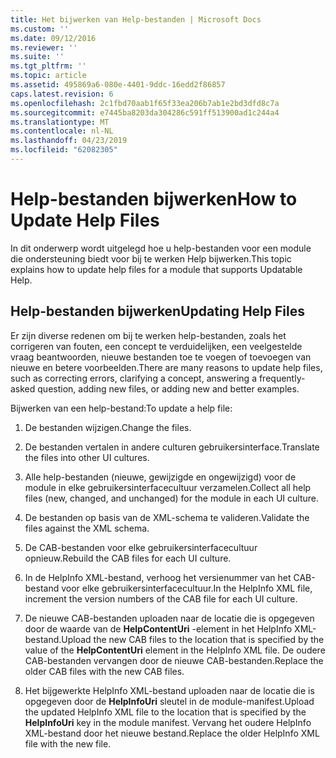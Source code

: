 ```yaml
---
title: Het bijwerken van Help-bestanden | Microsoft Docs
ms.custom: ''
ms.date: 09/12/2016
ms.reviewer: ''
ms.suite: ''
ms.tgt_pltfrm: ''
ms.topic: article
ms.assetid: 495869a6-080e-4401-9ddc-16edd2f86857
caps.latest.revision: 6
ms.openlocfilehash: 2c1fbd70aab1f65f33ea206b7ab1e2bd3dfd8c7a
ms.sourcegitcommit: e7445ba8203da304286c591ff513900ad1c244a4
ms.translationtype: MT
ms.contentlocale: nl-NL
ms.lasthandoff: 04/23/2019
ms.locfileid: "62082305"
---
```

# <a name="how-to-update-help-files"></a><span data-ttu-id="53857-102">Help-bestanden bijwerken</span><span class="sxs-lookup"><span data-stu-id="53857-102">How to Update Help Files</span></span>

<span data-ttu-id="53857-103">In dit onderwerp wordt uitgelegd hoe u help-bestanden voor een module die ondersteuning biedt voor bij te werken Help bijwerken.</span><span class="sxs-lookup"><span data-stu-id="53857-103">This topic explains how to update help files for a module that supports Updatable Help.</span></span>

## <a name="updating-help-files"></a><span data-ttu-id="53857-104">Help-bestanden bijwerken</span><span class="sxs-lookup"><span data-stu-id="53857-104">Updating Help Files</span></span>

<span data-ttu-id="53857-105">Er zijn diverse redenen om bij te werken help-bestanden, zoals het corrigeren van fouten, een concept te verduidelijken, een veelgestelde vraag beantwoorden, nieuwe bestanden toe te voegen of toevoegen van nieuwe en betere voorbeelden.</span><span class="sxs-lookup"><span data-stu-id="53857-105">There are many reasons to update help files, such as correcting errors, clarifying a concept, answering a frequently-asked question, adding new files, or adding new and better examples.</span></span>

<span data-ttu-id="53857-106">Bijwerken van een help-bestand:</span><span class="sxs-lookup"><span data-stu-id="53857-106">To update a help file:</span></span>

1. <span data-ttu-id="53857-107">De bestanden wijzigen.</span><span class="sxs-lookup"><span data-stu-id="53857-107">Change the files.</span></span>

2. <span data-ttu-id="53857-108">De bestanden vertalen in andere culturen gebruikersinterface.</span><span class="sxs-lookup"><span data-stu-id="53857-108">Translate the files into other UI cultures.</span></span>

3. <span data-ttu-id="53857-109">Alle help-bestanden (nieuwe, gewijzigde en ongewijzigd) voor de module in elke gebruikersinterfacecultuur verzamelen.</span><span class="sxs-lookup"><span data-stu-id="53857-109">Collect all help files (new, changed, and unchanged) for the module in each UI culture.</span></span>

4. <span data-ttu-id="53857-110">De bestanden op basis van de XML-schema te valideren.</span><span class="sxs-lookup"><span data-stu-id="53857-110">Validate the files against the XML schema.</span></span>

5. <span data-ttu-id="53857-111">De CAB-bestanden voor elke gebruikersinterfacecultuur opnieuw.</span><span class="sxs-lookup"><span data-stu-id="53857-111">Rebuild the CAB files for each UI culture.</span></span>

6. <span data-ttu-id="53857-112">In de HelpInfo XML-bestand, verhoog het versienummer van het CAB-bestand voor elke gebruikersinterfacecultuur.</span><span class="sxs-lookup"><span data-stu-id="53857-112">In the HelpInfo XML file, increment the version numbers of the CAB file for each UI culture.</span></span>

7. <span data-ttu-id="53857-113">De nieuwe CAB-bestanden uploaden naar de locatie die is opgegeven door de waarde van de **HelpContentUri** -element in het HelpInfo XML-bestand.</span><span class="sxs-lookup"><span data-stu-id="53857-113">Upload the new CAB files to the location that is specified by the value of the **HelpContentUri** element in the HelpInfo XML file.</span></span> <span data-ttu-id="53857-114">De oudere CAB-bestanden vervangen door de nieuwe CAB-bestanden.</span><span class="sxs-lookup"><span data-stu-id="53857-114">Replace the older CAB files with the new CAB files.</span></span>

8. <span data-ttu-id="53857-115">Het bijgewerkte HelpInfo XML-bestand uploaden naar de locatie die is opgegeven door de **HelpInfoUri** sleutel in de module-manifest.</span><span class="sxs-lookup"><span data-stu-id="53857-115">Upload the updated HelpInfo XML file to the location that is specified by the **HelpInfoUri** key in the module manifest.</span></span> <span data-ttu-id="53857-116">Vervang het oudere HelpInfo XML-bestand door het nieuwe bestand.</span><span class="sxs-lookup"><span data-stu-id="53857-116">Replace the older HelpInfo XML file with the new file.</span></span>